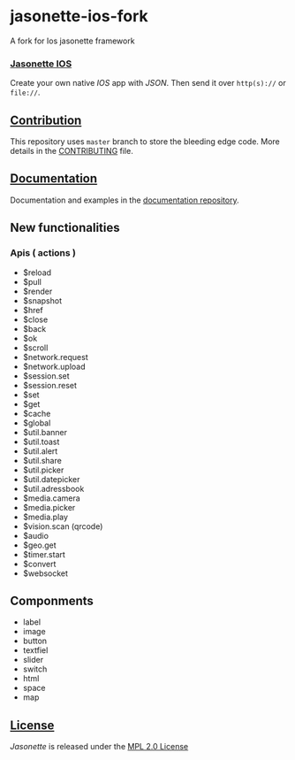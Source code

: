 # jasonette-ios-fork
A fork for Ios jasonette framework
### [Jasonette IOS](https://www.jasonelle.com)

Create your own native *IOS* app with *JSON*. Then send it over `http(s)://` or `file://`.

## [Contribution](CONTRIBUTING.md)

This repository uses `master` branch to store the bleeding
edge code. More details in the [CONTRIBUTING](CONTRIBUTING.md) file.

## [Documentation](https://jasonelle.com/docs)

Documentation and examples in the [documentation repository](https://github.com/jasonelle/docs).

## New functionalities


### Apis ( actions )
* $reload
* $pull
* $render
* $snapshot
* $href
* $close
* $back
* $ok
* $scroll
* $network.request
* $network.upload
* $session.set
* $session.reset
* $set
* $get
* $cache
* $global
* $util.banner
* $util.toast
* $util.alert
* $util.share
* $util.picker
* $util.datepicker
* $util.adressbook
* $media.camera
* $media.picker
* $media.play
* $vision.scan (qrcode)
* $audio
* $geo.get
* $timer.start
* $convert
* $websocket

## Componments
* label
* image
* button
* textfiel
* slider
* switch
* html
* space
* map


## [License](LICENSE)

*Jasonette* is released under the [MPL 2.0 License](https://opensource.org/licenses/MPL-2.0)
